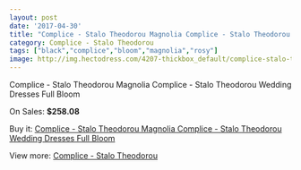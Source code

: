```yaml
---
layout: post
date: '2017-04-30'
title: "Complice - Stalo Theodorou Magnolia Complice - Stalo Theodorou Wedding Dresses Full Bloom"
category: Complice - Stalo Theodorou
tags: ["black","complice","bloom","magnolia","rosy"]
image: http://img.hectodress.com/4207-thickbox_default/complice-stalo-theodorou-magnolia-complice-stalo-theodorou-wedding-dresses-full-bloom.jpg
---
```

Complice - Stalo Theodorou Magnolia Complice - Stalo Theodorou Wedding Dresses Full Bloom

On Sales: **$258.08**
<a href="https://www.hectodress.com/complice-stalo-theodorou/2143-complice-stalo-theodorou-magnolia-complice-stalo-theodorou-wedding-dresses-full-bloom.html"><amp-img layout="responsive" width="600" height="600" src="//img.hectodress.com/4207-thickbox_default/complice-stalo-theodorou-magnolia-complice-stalo-theodorou-wedding-dresses-full-bloom.jpg" alt="Complice - Stalo Theodorou Magnolia Complice - Stalo Theodorou Wedding Dresses Full Bloom 0" /></a>
<a href="https://www.hectodress.com/complice-stalo-theodorou/2143-complice-stalo-theodorou-magnolia-complice-stalo-theodorou-wedding-dresses-full-bloom.html"><amp-img layout="responsive" width="600" height="600" src="//img.hectodress.com/4208-thickbox_default/complice-stalo-theodorou-magnolia-complice-stalo-theodorou-wedding-dresses-full-bloom.jpg" alt="Complice - Stalo Theodorou Magnolia Complice - Stalo Theodorou Wedding Dresses Full Bloom 1" /></a>

Buy it: [Complice - Stalo Theodorou Magnolia Complice - Stalo Theodorou Wedding Dresses Full Bloom](https://www.hectodress.com/complice-stalo-theodorou/2143-complice-stalo-theodorou-magnolia-complice-stalo-theodorou-wedding-dresses-full-bloom.html "Complice - Stalo Theodorou Magnolia Complice - Stalo Theodorou Wedding Dresses Full Bloom")

View more: [Complice - Stalo Theodorou](https://www.hectodress.com/36-complice-stalo-theodorou "Complice - Stalo Theodorou")